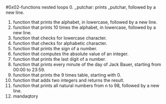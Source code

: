 #0x02-functions nested loops
0. _putchar:  prints _putchar, followed by a new line.
1. function that prints the alphabet, in lowercase, followed by a new line.
2.  function that prints 10 times the alphabet, in lowercase, followed by a new line.
3.  function that checks for lowercase character.
4. function that checks for alphabetic character.
5. function that prints the sign of a number.
6. function that computes the absolute value of an integer.
7.  function that prints the last digit of a number.
8.  function that prints every minute of the day of Jack Bauer, starting from 00:00 to 23:59.
9. function that prints the 9 times table, starting with 0.
10. function that adds two integers and returns the result.
11. function that prints all natural numbers from n to 98, followed by a new line.
12. mandaqtory 

